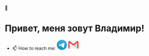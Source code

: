 👋 
# Привет, меня зовут Владимир! 

- 📫 How to reach me: [![Telegram Badge](https://github.com/Vladimir-Ivanov-92/Vladimir-Ivanov-92/blob/main/icon/telegram_logo_icon_147228.png)](https://t.me/checkmate_e2e4) [![Gmail Badge](https://github.com/Vladimir-Ivanov-92/Vladimir-Ivanov-92/blob/main/icon/732200.png)](mailto:vovai2092@gmail.com) 


<!--
**Vladimir-Ivanov-92/Vladimir-Ivanov-92** is a ✨ _special_ ✨ repository because its `README.md` (this file) appears on your GitHub profile.

Here are some ideas to get you started:

- 🔭 I’m currently working on ...
- 🌱 I’m currently learning ...
- 👯 I’m looking to collaborate on ...
- 🤔 I’m looking for help with ...
- 💬 Ask me about ...
- 📫 How to reach me: 
- 😄 Pronouns: ...
- ⚡ Fun fact: ...
-->
